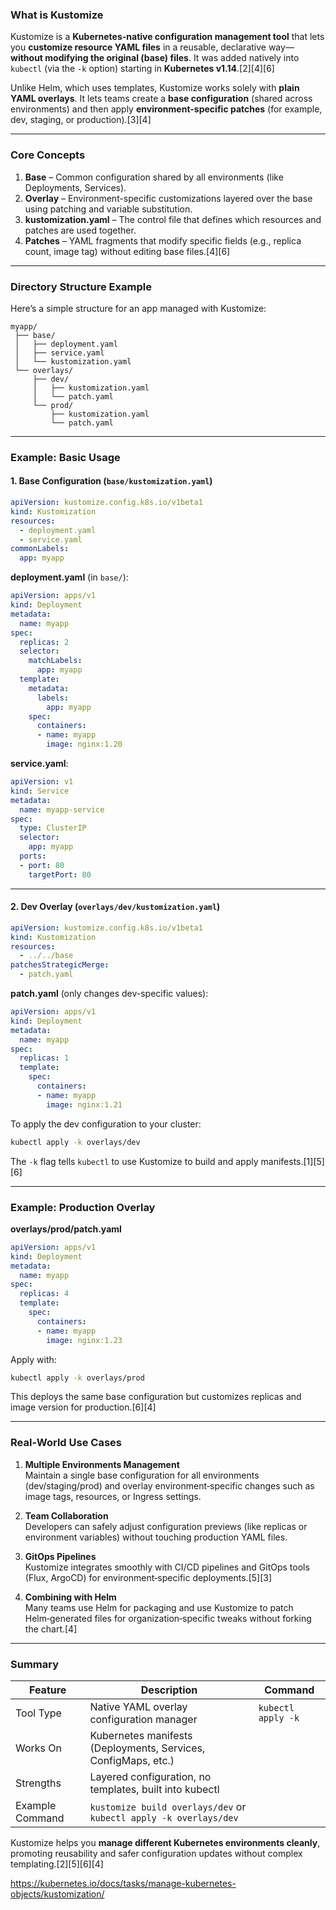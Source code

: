 ### What is Kustomize

Kustomize is a **Kubernetes-native configuration management tool** that lets you **customize resource YAML files** in a reusable, declarative way—**without modifying the original (base) files**. It was added natively into `kubectl` (via the `-k` option) starting in **Kubernetes v1.14**.[2][4][6]

Unlike Helm, which uses templates, Kustomize works solely with **plain YAML overlays**. It lets teams create a **base configuration** (shared across environments) and then apply **environment-specific patches** (for example, dev, staging, or production).[3][4]

***

### Core Concepts

1. **Base** – Common configuration shared by all environments (like Deployments, Services).
2. **Overlay** – Environment-specific customizations layered over the base using patching and variable substitution.
3. **kustomization.yaml** – The control file that defines which resources and patches are used together.
4. **Patches** – YAML fragments that modify specific fields (e.g., replica count, image tag) without editing base files.[4][6]

***

### Directory Structure Example

Here’s a simple structure for an app managed with Kustomize:

```
myapp/
 ├── base/
 │   ├── deployment.yaml
 │   ├── service.yaml
 │   └── kustomization.yaml
 └── overlays/
     ├── dev/
     │   ├── kustomization.yaml
     │   └── patch.yaml
     └── prod/
         ├── kustomization.yaml
         └── patch.yaml
```

***

### Example: Basic Usage

#### 1. Base Configuration (`base/kustomization.yaml`)

```yaml
apiVersion: kustomize.config.k8s.io/v1beta1
kind: Kustomization
resources:
  - deployment.yaml
  - service.yaml
commonLabels:
  app: myapp
```

**deployment.yaml** (in `base/`):

```yaml
apiVersion: apps/v1
kind: Deployment
metadata:
  name: myapp
spec:
  replicas: 2
  selector:
    matchLabels:
      app: myapp
  template:
    metadata:
      labels:
        app: myapp
    spec:
      containers:
      - name: myapp
        image: nginx:1.20
```

**service.yaml**:

```yaml
apiVersion: v1
kind: Service
metadata:
  name: myapp-service
spec:
  type: ClusterIP
  selector:
    app: myapp
  ports:
  - port: 80
    targetPort: 80
```

***

#### 2. Dev Overlay (`overlays/dev/kustomization.yaml`)

```yaml
apiVersion: kustomize.config.k8s.io/v1beta1
kind: Kustomization
resources:
  - ../../base
patchesStrategicMerge:
  - patch.yaml
```

**patch.yaml** (only changes dev-specific values):

```yaml
apiVersion: apps/v1
kind: Deployment
metadata:
  name: myapp
spec:
  replicas: 1
  template:
    spec:
      containers:
      - name: myapp
        image: nginx:1.21
```

To apply the dev configuration to your cluster:

```bash
kubectl apply -k overlays/dev
```

The `-k` flag tells `kubectl` to use Kustomize to build and apply manifests.[1][5][6]

***

### Example: Production Overlay

**overlays/prod/patch.yaml**

```yaml
apiVersion: apps/v1
kind: Deployment
metadata:
  name: myapp
spec:
  replicas: 4
  template:
    spec:
      containers:
      - name: myapp
        image: nginx:1.23
```

Apply with:

```bash
kubectl apply -k overlays/prod
```

This deploys the same base configuration but customizes replicas and image version for production.[6][4]

***

### Real‑World Use Cases

1. **Multiple Environments Management**  
   Maintain a single base configuration for all environments (dev/staging/prod) and overlay environment‑specific changes such as image tags, resources, or Ingress settings.

2. **Team Collaboration**  
   Developers can safely adjust configuration previews (like replicas or environment variables) without touching production YAML files.

3. **GitOps Pipelines**  
   Kustomize integrates smoothly with CI/CD pipelines and GitOps tools (Flux, ArgoCD) for environment‑specific deployments.[5][3]

4. **Combining with Helm**  
   Many teams use Helm for packaging and use Kustomize to patch Helm‑generated files for organization‑specific tweaks without forking the chart.[4]

***

### Summary

| Feature | Description | Command |
|----------|--------------|---------|
| Tool Type | Native YAML overlay configuration manager | `kubectl apply -k` |
| Works On | Kubernetes manifests (Deployments, Services, ConfigMaps, etc.) | |
| Strengths | Layered configuration, no templates, built into kubectl | |
| Example Command | `kustomize build overlays/dev` or `kubectl apply -k overlays/dev` | |

Kustomize helps you **manage different Kubernetes environments cleanly**, promoting reusability and safer configuration updates without complex templating.[2][5][6][4]

https://kubernetes.io/docs/tasks/manage-kubernetes-objects/kustomization/
